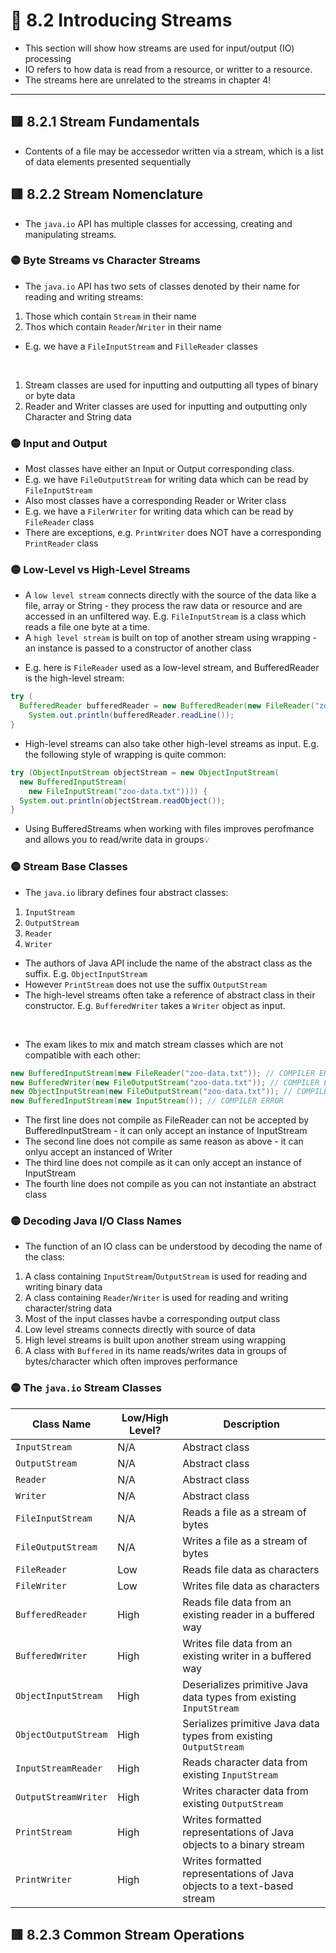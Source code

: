 <link href="../../styles.css" rel="stylesheet"></link>


# 🧠 8.2 Introducing Streams
* This section will show how streams are used for input/output (IO) processing
* IO refers to how data is read from a  resource, or writter to a resource.
* The streams here are unrelated to the streams in chapter 4!

<hr>

## 🟥 8.2.1 Stream Fundamentals
* Contents of a file may be accessedor written via a stream, which is a list of data elements presented sequentially

## 🟥 8.2.2 Stream Nomenclature
* The `java.io` API has multiple classes for accessing, creating and manipulating streams.

### 🟡 Byte Streams vs Character Streams
* The `java.io` API has two sets of classes denoted by their name for reading and writing streams:
1) Those which contain `Stream` in their name
2) Thos which contain `Reader`/`Writer` in their name
* E.g. we have a `FileInputStream` and `FilleReader` classes

<br>

1) Stream classes are used for inputting and outputting all types of binary or byte data
2) Reader and Writer classes are used for inputting and outputting only Character and String data

### 🟡 Input and Output
* Most classes have either an Input or Output corresponding class.
* E.g. we have `FileOutputStream` for writing data which can be read by `FileInputStream`
* Also most classes have a corresponding Reader or Writer class
* E.g. we have a `FilerWriter` for writing data which can be read by `FileReader` class
* There are exceptions, e.g. `PrintWriter` does NOT have a corresponding `PrintReader` class

### 🟡 Low-Level vs High-Level Streams
* A `low level stream` connects directly with the source of the data like a file, array or String - they process the raw data or resource and are accessed in an unfiltered way. E.g. `FileInputStream` is a class which reads a file one byte at a time.
* A `high level stream`  is built on top of another stream using wrapping - an instance is passed to a constructor of another class
- E.g. here is `FileReader` used as a low-level stream, and BufferedReader is the high-level stream:
```java
try (
  BufferedReader bufferedReader = new BufferedReader(new FileReader("zoo-data.txt"))) {
    System.out.println(bufferedReader.readLine());
}
```

* High-level streams can also take other high-level streams as input. E.g. the following style of wrapping is quite common:
```java
try (ObjectInputStream objectStream = new ObjectInputStream(
  new BufferedInputStream(
    new FileInputStream("zoo-data.txt")))) {
  System.out.println(objectStream.readObject());
}
```

* Using BufferedStreams when working with files improves perofmance and allows you to read/write data in groups💡

### 🟡 Stream Base Classes
* The `java.io` library defines four abstract classes:
1) `InputStream`
2) `OutputStream`
3) `Reader`
4) `Writer`
* The authors of Java API include the name of the abstract class as the suffix. E.g. `ObjectInputStream`
* However `PrintStream` does not use the suffix `OutputStream`
* The high-level streams often take a reference of abstract class in their constructor. E.g. `BufferedWriter` takes a `Writer` object as input.
<br>

* The exam likes to mix and match stream classes which are not compatible with each other:
```java
new BufferedInputStream(new FileReader("zoo-data.txt")); // COMPILER ERROR
new BufferedWriter(new FileOutputStream("zoo-data.txt")); // COMPILER ERROR
new ObjectInputStream(new FileOutputStream("zoo-data.txt")); // COMPILER ERROR
new BufferedInputStream(new InputStream()); // COMPILER ERROR
```
* The first line does not compile as FileReader can not be accepted by BufferedInputStream - it can only accept an instance of InputStream
* The second line does not compile as same reason as above - it can onlyu accept an instanced of Writer
* The third line does not compile as it can only accept an instance of InputStream
* The fourth line does not compile as you can not instantiate an abstract class

### 🟡 Decoding Java I/O Class Names
* The function of an IO class can be understood by decoding the name of the class:
1) A class containing `InputStream`/`OutputStream` is used for reading and writing binary data
2) A class containing `Reader`/`Writer` is used for reading and writing character/string data
3) Most of the input classes havbe a corresponding output class
4) Low level streams connects directly with source of data
5) High level streams is built upon another stream using wrapping
6) A class with `Buffered` in its name reads/writes data in groups of bytes/character which often improves performance

### 🟡 The `java.io` Stream Classes
| Class Name          | Low/High Level? | Description                                                      |
| ------------------- | --------------- | ---------------------------------------------------------------- |
| `InputStream`       | N/A   | Abstract class |
| `OutputStream`      | N/A   | Abstract class |
| `Reader`            | N/A   | Abstract class |
| `Writer`            | N/A   | Abstract class |
| `FileInputStream`   | N/A   | Reads a file as a stream of bytes |
| `FileOutputStream`  | N/A   | Writes a file as a stream of bytes |
| `FileReader`        | Low   | Reads file data as characters |
| `FileWriter`        | Low   | Writes file data as characters |
| `BufferedReader`    | High  | Reads file data from an existing reader in a buffered way |
| `BufferedWriter`    | High  | Writes file data from an existing writer in a buffered way |
| `ObjectInputStream` | High  | Deserializes primitive Java data types from existing `InputStream` |
| `ObjectOutputStream`| High  | Serializes primitive Java data types from existing `OutputStream` |
| `InputStreamReader` | High  | Reads character data from existing `InputStream` |
| `OutputStreamWriter`| High  | Writes character data from existing `OutputStream` |
| `PrintStream`       | High  | Writes formatted representations of Java objects to a binary stream |
| `PrintWriter`       | High  | Writes formatted representations of Java objects to a text-based stream |


## 🟥 8.2.3 Common Stream Operations